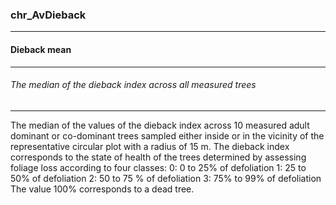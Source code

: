 ### chr_AvDieback



------
#### Dieback mean



------
###### The median of the dieback index across all measured trees



------
The median of the values of the dieback index across 10 measured adult dominant or co-dominant trees sampled either inside or in the vicinity of the representative circular plot with a radius of 15 m. The dieback index corresponds to the state of health of the trees determined by assessing foliage loss according to four classes:
0: 0 to 25% of defoliation
1: 25 to 50% of defoliation
2: 50 to 75 % of defoliation
3: 75% to 99% of defoliation
The value 100% corresponds to a dead tree.